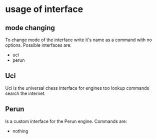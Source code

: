 # usage of interface

## mode changing
To change mode of the interface write it's name as a command with no options.
Possible interfaces are:
 + uci
 + perun

## Uci

Uci is the universal chess interface for engines too lookup commands search the internet.

## Perun

Is a custom interface for the Perun engine. Commands are:
 + nothing